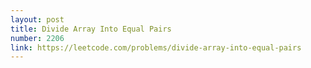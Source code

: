 ```yaml
---
layout: post
title: Divide Array Into Equal Pairs
number: 2206
link: https://leetcode.com/problems/divide-array-into-equal-pairs
---
```

